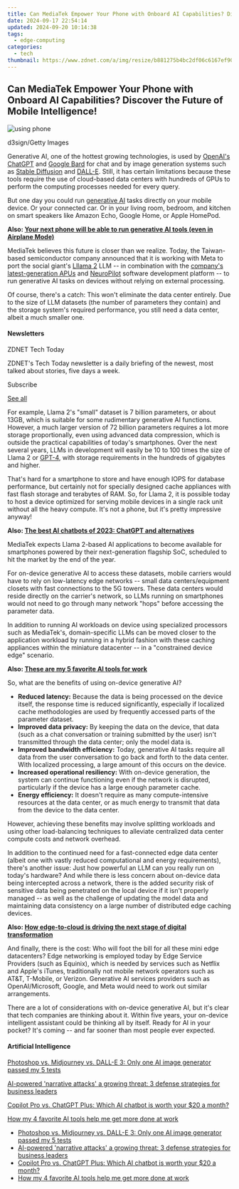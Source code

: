 ```yaml
---
title: Can MediaTek Empower Your Phone with Onboard AI Capabilities? Discover the Future of Mobile Intelligence!
date: 2024-09-17 22:54:14
updated: 2024-09-20 10:14:38
tags:
  - edge-computing
categories:
  - tech
thumbnail: https://www.zdnet.com/a/img/resize/b881275b4bc2df06c6167ef9042507061ece0c77/2023/08/22/397b3268-0085-47d4-81e0-226f7fbc0b84/gettyimages-1521580109.jpg?width=170&height=128&fit=crop&auto=webp
---
```


## Can MediaTek Empower Your Phone with Onboard AI Capabilities? Discover the Future of Mobile Intelligence!

![using phone](https://www.zdnet.com/a/img/resize/9a3f2a81298c671fac8f4a9c031b59b1e87c35d8/2023/08/22/397b3268-0085-47d4-81e0-226f7fbc0b84/gettyimages-1521580109.jpg?auto=webp&width=1280)

d3sign/Getty Images

Generative AI, one of the hottest growing technologies, is used by [OpenAI's ChatGPT](https://www.zdnet.com/article/what-is-chatgpt-and-why-does-it-matter-heres-everything-you-need-to-know/) and [Google Bard](https://www.zdnet.com/article/what-is-google-bard-heres-everything-you-need-to-know/) for chat and by image generation systems such as [Stable Diffusion](https://www.zdnet.com/article/how-to-use-stable-diffusion-ai-to-create-amazing-images/) and [DALL-E](https://www.zdnet.com/article/how-to-use-dall-e-2-to-turn-your-creative-visions-into-ai-generated-art/). Still, it has certain limitations because these tools require the use of cloud-based data centers with hundreds of GPUs to perform the computing processes needed for every query. 

But one day you could run [generative AI](https://www.zdnet.com/article/what-is-generative-ai-and-why-is-it-so-popular-heres-everything-you-need-to-know/) tasks directly on your mobile device. Or your connected car. Or in your living room, bedroom, and kitchen on smart speakers like Amazon Echo, Google Home, or Apple HomePod.

**Also: [Your next phone will be able to run generative AI tools (even in Airplane Mode)](https://www.zdnet.com/article/your-next-phone-will-be-able-to-run-generative-ai-tools-even-in-airplane-mode/)**

MediaTek believes this future is closer than we realize. Today, the Taiwan-based semiconductor company announced that it is working with Meta to port the social giant's [Lllama 2](https://www.zdnet.com/article/meta-releases-big-new-open-source-ai-large-language-model/) LLM -- in combination with the [company's latest-generation APUs](https://www.mediatek.com/technology/ai-for-smartphones-6th-gen) and [NeuroPilot](https://neuropilot.mediatek.com/) software development platform -- to run generative AI tasks on devices without relying on external processing.

Of course, there's a catch: This won't eliminate the data center entirely. Due to the size of LLM datasets (the number of parameters they contain) and the storage system's required performance, you still need a data center, albeit a much smaller one. 

#### Newsletters

ZDNET Tech Today

ZDNET's Tech Today newsletter is a daily briefing of the newest, most talked about stories, five days a week.

 Subscribe

[See all](https://www.zdnet.com/newsletters/)

For example, Llama 2's "small" dataset is 7 billion parameters, or about 13GB, which is suitable for some rudimentary generative AI functions. However, a much larger version of 72 billion parameters requires a lot more storage proportionally, even using advanced data compression, which is outside the practical capabilities of today's smartphones. Over the next several years, LLMs in development will easily be 10 to 100 times the size of Llama 2 or [GPT-4](https://www.zdnet.com/article/what-is-gpt-4-heres-everything-you-need-to-know/), with storage requirements in the hundreds of gigabytes and higher. 

That's hard for a smartphone to store and have enough IOPS for database performance, but certainly not for specially designed cache appliances with fast flash storage and terabytes of RAM. So, for Llama 2, it is possible today to host a device optimized for serving mobile devices in a single rack unit without all the heavy compute. It's not a phone, but it's pretty impressive anyway!

**Also: [The best AI chatbots of 2023: ChatGPT and alternatives](https://www.zdnet.com/article/best-ai-chatbot/)**

MediaTek expects Llama 2-based AI applications to become available for smartphones powered by their next-generation flagship SoC, scheduled to hit the market by the end of the year.

For on-device generative AI to access these datasets, mobile carriers would have to rely on low-latency edge networks -- small data centers/equipment closets with fast connections to the 5G towers. These data centers would reside directly on the carrier's network, so LLMs running on smartphones would not need to go through many network "hops" before accessing the parameter data.

In addition to running AI workloads on device using specialized processors such as MediaTek's, domain-specific LLMs can be moved closer to the application workload by running in a hybrid fashion with these caching appliances within the miniature datacenter -- in a "constrained device edge" scenario.

**Also: [These are my 5 favorite AI tools for work](https://www.zdnet.com/article/these-are-my-5-favorite-ai-tools-for-work/)**

So, what are the benefits of using on-device generative AI? 

* **Reduced latency:** Because the data is being processed on the device itself, the response time is reduced significantly, especially if localized cache methodologies are used by frequently accessed parts of the parameter dataset.
* **Improved data privacy:** By keeping the data on the device, that data (such as a chat conversation or training submitted by the user) isn't transmitted through the data center; only the model data is.
* **Improved bandwidth efficiency:** Today, generative AI tasks require all data from the user conversation to go back and forth to the data center. With localized processing, a large amount of this occurs on the device.
* **Increased operational resiliency:** With on-device generation, the system can continue functioning even if the network is disrupted, particularly if the device has a large enough parameter cache.
* **Energy efficiency:** It doesn't require as many compute-intensive resources at the data center, or as much energy to transmit that data from the device to the data center.

However, achieving these benefits may involve splitting workloads and using other load-balancing techniques to alleviate centralized data center compute costs and network overhead.

In addition to the continued need for a fast-connected edge data center (albeit one with vastly reduced computational and energy requirements), there's another issue: Just how powerful an LLM can you really run on today's hardware? And while there is less concern about on-device data being intercepted across a network, there is the added security risk of sensitive data being penetrated on the local device if it isn't properly managed -- as well as the challenge of updating the model data and maintaining data consistency on a large number of distributed edge caching devices. 

**Also: [How edge-to-cloud is driving the next stage of digital transformation](https://www.zdnet.com/article/how-edge-to-cloud-is-driving-the-next-stage-of-digital-transformation/)**

And finally, there is the cost: Who will foot the bill for all these mini edge datacenters? Edge networking is employed today by Edge Service Providers (such as Equinix), which is needed by services such as Netflix and Apple's iTunes, traditionally not mobile network operators such as AT&T, T-Mobile, or Verizon. Generative AI services providers such as OpenAI/Microsoft, Google, and Meta would need to work out similar arrangements. 

There are a lot of considerations with on-device generative AI, but it's clear that tech companies are thinking about it. Within five years, your on-device intelligent assistant could be thinking all by itself. Ready for AI in your pocket? It's coming -- and far sooner than most people ever expected. 

#### Artificial Intelligence

[Photoshop vs. Midjourney vs. DALL-E 3: Only one AI image generator passed my 5 tests](https://www.zdnet.com/article/is-photoshops-new-text-to-image-as-good-as-midjourney-and-dall-e-we-test-it-and-see/ "Photoshop vs. Midjourney vs. DALL-E 3: Only one AI image generator passed my 5 tests")

[AI-powered 'narrative attacks' a growing threat: 3 defense strategies for business leaders](https://www.zdnet.com/article/ai-powered-narrative-attacks-a-growing-threat-3-defense-strategies-for-business-leaders/ "AI-powered 'narrative attacks' a growing threat: 3 defense strategies for business leaders")

[Copilot Pro vs. ChatGPT Plus: Which AI chatbot is worth your $20 a month?](https://www.zdnet.com/article/copilot-pro-vs-chatgpt-plus-which-is-ai-chatbot-is-worth-your-20-a-month/ "Copilot Pro vs. ChatGPT Plus: Which AI chatbot is worth your $20 a month?")

[How my 4 favorite AI tools help me get more done at work](https://www.zdnet.com/article/how-my-4-favorite-ai-tools-help-me-get-more-done-at-work/ "How my 4 favorite AI tools help me get more done at work")

* [Photoshop vs. Midjourney vs. DALL-E 3: Only one AI image generator passed my 5 tests](https://www.zdnet.com/article/is-photoshops-new-text-to-image-as-good-as-midjourney-and-dall-e-we-test-it-and-see/ "Photoshop vs. Midjourney vs. DALL-E 3: Only one AI image generator passed my 5 tests")
* [AI-powered 'narrative attacks' a growing threat: 3 defense strategies for business leaders](https://www.zdnet.com/article/ai-powered-narrative-attacks-a-growing-threat-3-defense-strategies-for-business-leaders/ "AI-powered 'narrative attacks' a growing threat: 3 defense strategies for business leaders")
* [Copilot Pro vs. ChatGPT Plus: Which AI chatbot is worth your $20 a month?](https://www.zdnet.com/article/copilot-pro-vs-chatgpt-plus-which-is-ai-chatbot-is-worth-your-20-a-month/ "Copilot Pro vs. ChatGPT Plus: Which AI chatbot is worth your $20 a month?")
* [How my 4 favorite AI tools help me get more done at work](https://www.zdnet.com/article/how-my-4-favorite-ai-tools-help-me-get-more-done-at-work/ "How my 4 favorite AI tools help me get more done at work")

<ins class="adsbygoogle"
     style="display:block"
     data-ad-format="autorelaxed"
     data-ad-client="ca-pub-7571918770474297"
     data-ad-slot="1223367746"></ins>



<ins class="adsbygoogle"
     style="display:block"
     data-ad-client="ca-pub-7571918770474297"
     data-ad-slot="8358498916"
     data-ad-format="auto"
     data-full-width-responsive="true"></ins>
